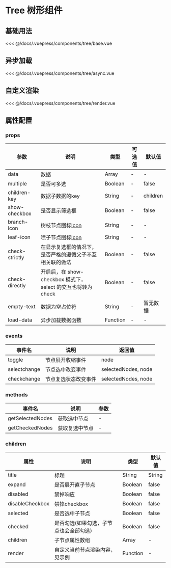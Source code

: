 # Tree 树形组件

## 基础用法
<source-block>
  <tree-base />
  <<< @/docs/.vuepress/components/tree/base.vue
</source-block>

## 异步加载
<source-block>
  <tree-async />
  <<< @/docs/.vuepress/components/tree/async.vue
</source-block>

## 自定义渲染
<source-block>
  <tree-render />
  <<< @/docs/.vuepress/components/tree/render.vue
</source-block>


## 属性配置
### props
| 参数 | 说明    | 类型 | 可选值  | 默认值   |
|---------- |-------- |---------- |-------------  |-------- |
| data | 数据 | Array  |  -  | - |
| multiple | 是否可多选 | Boolean  |  -  | false |
| children-key | 数据子数据的key | String  |  -  | children |
| show-checkbox | 是否显示筛选框 | Boolean  |  -  | false |
| branch-icon | 树枝节点图标[Icon](icon.html) | String  |  -  | - |
| leaf-icon | 喷子节点图标[Icon](icon.html) | String  |  -  | - |
| check-strictly | 在显示复选框的情况下，是否严格的遵循父子不互相关联的做法 | Boolean  |  -  | false |
| check-directly | 开启后，在 show-checkbox 模式下，select 的交互也将转为 check | Boolean  |  -  | false |
| empty-text | 数据为空占位符 | String  |  -  | 暂无数据 |
| load-data | 异步加载数据函数 | Function  |  -  | - |

### events
| 事件名 | 说明  | 返回值 |
|----- |----- | --- |
| toggle  | 节点展开收缩事件  | node |
| selectchange  | 节点选中改变事件  | selectedNodes, node |
| checkchange  | 节点复选状态改变事件  | selectedNodes, node |

### methods
| 事件名 | 说明  | 参数 |
|----- |----- | --- |
| getSelectedNodes  | 获取选中节点  | - |
| getCheckedNodes  | 获取复选中节点  | - |

### children
| 属性 | 说明 | 类型 | 默认值 |
|---|---|---|---|
| title | 标题 | String | String | - |
| expand | 是否展开直子节点 | Boolean | false |
| disabled | 禁掉响应 | Boolean | false |
| disableCheckbox | 禁掉checkbox | Boolean | false |
| selected | 是否选中子节点 | Boolean | false |
| checked | 是否勾选(如果勾选，子节点也会全部勾选) | Boolean | false |
| children | 子节点属性数组 | Array | - |
| render | 自定义当前节点渲染内容，见示例 | Function | - |
